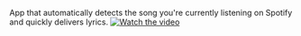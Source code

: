 App that automatically detects the song you're currently listening on Spotify and quickly delivers lyrics.
[![Watch the video](https://i.imgur.com/T5pOnMK.png)](https://www.youtube.com/watch?v=hw_RyIZBcGQ)
